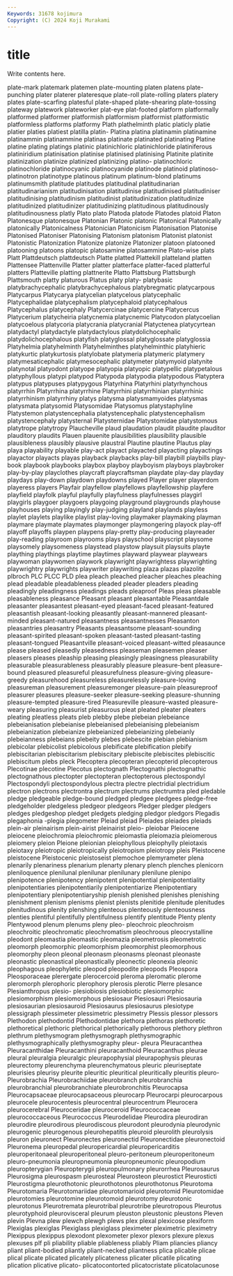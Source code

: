 ```yaml
---
Keywords: 31678 kojimura
Copyright: (C) 2024 Koji Murakami
---
```


# title

Write contents here.



 plate-mark platemark platemen plate-mounting platen platens plate-punching
plater platerer plateresque plate-roll plate-rolling platers platery plates plate-scarfing platesful
plate-shaped plate-shearing plate-tossing plateway platework plateworker plat-eye plat-footed platform platformally
platformed platformer platformish platformism platformist platformistic platformless platforms platformy Plath
plathelminth platic platicly platie platier platies platiest platilla platin- Platina
platina platinamin platinamine platinammin platinammine platinas platinate platinated platinating Platine
platine plating platings platinic platinichloric platinichloride platiniferous platiniridium platinisation platinise
platinised platinising Platinite platinite platinization platinize platinized platinizing platino- platinochloric
platinochloride platinocyanic platinocyanide platinode platinoid platinoso- platinotron platinotype platinous platinum
platinum-blond platinums platinumsmith platitude platitudes platitudinal platitudinarian platitudinarianism platitudinisation platitudinise
platitudinised platitudiniser platitudinising platitudinism platitudinist platitudinization platitudinize platitudinized platitudinizer platitudinizing
platitudinous platitudinously platitudinousness platly Plato plato Platoda platode Platodes platoid
Platon Platonesque platonesque Platonian Platonic platonic Platonical Platonically platonically Platonicalness
Platonician Platonicism Platonisation Platonise Platonised Platoniser Platonising Platonism platonism Platonist
platonist Platonistic Platonization Platonize platonize Platonizer platoon platooned platooning platoons
platopic platosamine platosammine Plato-wise plats Platt Plattdeutsch plattdeutsch Platte platted
Plattekill platteland platten Plattensee Plattenville Platter platter platterface platter-faced platterful
platters Platteville platting plattnerite Platto Plattsburg Plattsburgh Plattsmouth platty platurous
Platus platy platy- platybasic platybrachycephalic platybrachycephalous platybregmatic platycarpous Platycarpus Platycarya
platycelian platycelous platycephalic Platycephalidae platycephalism platycephaloid platycephalous Platycephalus platycephaly Platycercinae
platycercine Platycercus Platycerium platycheiria platycnemia platycnemic Platycodon platycoelian platycoelous platycoria
platycrania platycranial Platyctenea platycyrtean platydactyl platydactyle platydactylous platydolichocephalic platydolichocephalous platyfish
platyglossal platyglossate platyglossia Platyhelmia platyhelminth Platyhelminthes platyhelminthic platyhieric platykurtic platykurtosis
platylobate platymeria platymeric platymery platymesaticephalic platymesocephalic platymeter platymyoid platynite platynotal
platyodont platyope platyopia platyopic platypellic platypetalous platyphyllous platypi platypod Platypoda
platypodia platypodous Platyptera platypus platypuses platypygous Platyrhina Platyrhini platyrhynchous platyrrhin
Platyrrhina platyrrhine Platyrrhini platyrrhinian platyrrhinic platyrrhinism platyrrhiny platys platysma platysmamyoides
platysmas platysmata platysomid Platysomidae Platysomus platystaphyline Platystemon platystencephalia platystencephalic platystencephalism
platystencephaly platysternal Platysternidae Platystomidae platystomous platytrope platytropy Plaucheville plaud plaudation
plaudit plaudite plauditor plauditory plaudits Plauen plauenite plausibilities plausibility plausible
plausibleness plausibly plausive plaustral Plautine plautine Plautus play playa playability
playable play-act playact playacted playacting playactings playactor playacts playas playback
playbacks play-bill playbill playbills play-book playbook playbooks playbox playboy playboyism
playboys playbroker play-by-play playclothes playcraft playcraftsman playdate play-day playday playdays
play-down playdown playdowns played Player player playerdom playeress players Playfair
playfellow playfellows playfellowship playfere playfield playfolk playful playfully playfulness playfulnesses
playgirl playgirls playgoer playgoers playgoing playground playgrounds playhouse playhouses playing
playingly play-judging playland playlands playless playlet playlets playlike playlist play-loving
playmaker playmaking playman playmare playmate playmates playmonger playmongering playock play-off
playoff playoffs playpen playpens play-pretty play-producing playreader play-reading playroom playrooms
plays playschool playscript playsome playsomely playsomeness playstead playstow playsuit playsuits
playte plaything playthings playtime playtimes playward playwear playwears playwoman playwomen
playwork playwright playwrightess playwrighting playwrightry playwrights playwriter playwriting plaza plazas
plazolite plbroch PLC PLCC PLD plea pleach pleached pleacher pleaches
pleaching plead pleadable pleadableness pleaded pleader pleaders pleading pleadingly pleadingness
pleadings pleads pleaproof Pleas pleas pleasable pleasableness pleasance Pleasant pleasant
pleasantable Pleasantdale pleasanter pleasantest pleasant-eyed pleasant-faced pleasant-featured pleasantish pleasant-looking pleasantly
pleasant-mannered pleasant-minded pleasant-natured pleasantness pleasantnesses Pleasanton pleasantries pleasantry Pleasants pleasantsome
pleasant-sounding pleasant-spirited pleasant-spoken pleasant-tasted pleasant-tasting pleasant-tongued Pleasantville pleasant-voiced pleasant-witted pleasaunce
please pleased pleasedly pleasedness pleaseman pleasemen pleaser pleasers pleases pleaship
pleasing pleasingly pleasingness pleasurability pleasurable pleasurableness pleasurably pleasure pleasure-bent pleasure-bound
pleasured pleasureful pleasurefulness pleasure-giving pleasure-greedy pleasurehood pleasureless pleasurelessly pleasure-loving pleasureman
pleasurement pleasuremonger pleasure-pain pleasureproof pleasurer pleasures pleasure-seeker pleasure-seeking pleasure-shunning pleasure-tempted
pleasure-tired Pleasureville pleasure-wasted pleasure-weary pleasuring pleasurist pleasurous pleat pleated pleater
pleaters pleating pleatless pleats pleb plebby plebe plebeian plebeiance plebeianisation
plebeianise plebeianised plebeianising plebeianism plebeianization plebeianize plebeianized plebeianizing plebeianly plebeianness
plebeians plebeity plebes plebescite plebian plebianism plebicolar plebicolist plebicolous plebificate
plebification plebify plebiscitarian plebiscitarism plebiscitary plebiscite plebiscites plebiscitic plebiscitum plebs
pleck Plecoptera plecopteran plecopterid plecopterous Plecotinae plecotine Plecotus plectognath Plectognathi
plectognathic plectognathous plectopter plectopteran plectopterous plectospondyl Plectospondyli plectospondylous plectra plectre
plectridial plectridium plectron plectrons plectrontra plectrum plectrums plectrumtra pled pledable
pledge pledgeable pledge-bound pledged pledgee pledgees pledge-free pledgeholder pledgeless pledgeor
pledgeors Pledger pledger pledgers pledges pledgeshop pledget pledgets pledging pledgor
pledgors Plegadis plegaphonia -plegia plegometer Pleiad pleiad Pleiades pleiades pleiads
plein-air pleinairism plein-airist pleinairist pleio- pleiobar Pleiocene pleiocene pleiochromia pleiochromic
pleiomastia pleiomazia pleiomerous pleiomery pleion Pleione pleionian pleiophyllous pleiophylly pleiotaxis
pleiotaxy pleiotropic pleiotropically pleiotropism pleiotropy pleis Pleistocene pleistocene Pleistocenic pleistoseist
plemochoe plemyrameter plena plenarily plenariness plenarium plenarty plenary plench plenches
plenicorn pleniloquence plenilunal plenilunar plenilunary plenilune plenipo plenipotence plenipotency plenipotent
plenipotential plenipotentiality plenipotentiaries plenipotentiarily plenipotentiarize Plenipotentiary plenipotentiary plenipotentiaryship plenish plenished
plenishes plenishing plenishment plenism plenisms plenist plenists plenitide plenitude plenitudes
plenitudinous plenity plenshing plenteous plenteously plenteousness plenties plentiful plentifully plentifulness
plentify plentitude Plenty plenty Plentywood plenum plenums pleny pleo- pleochroic
pleochroism pleochroitic pleochromatic pleochromatism pleochroous pleocrystalline pleodont pleomastia pleomastic pleomazia
pleometrosis pleometrotic pleomorph pleomorphic pleomorphism pleomorphist pleomorphous pleomorphy pleon pleonal
pleonasm pleonasms pleonast pleonaste pleonastic pleonastical pleonastically pleonectic pleonexia pleonic
pleophagous pleophyletic pleopod pleopodite pleopods Pleospora Pleosporaceae plerergate plerocercoid pleroma
pleromatic plerome pleromorph plerophoric plerophory plerosis plerotic Plerre plesance Plesianthropus
plesio- plesiobiosis plesiobiotic plesiomorphic plesiomorphism plesiomorphous plesiosaur Plesiosauri Plesiosauria plesiosaurian
plesiosauroid Plesiosaurus plesiosaurus plesiotype plessigraph plessimeter plessimetric plessimetry Plessis plessor
plessors Plethodon plethodontid Plethodontidae plethora plethoras plethoretic plethoretical plethoric plethorical
plethorically plethorous plethory plethron plethrum plethysmogram plethysmograph plethysmographic plethysmographically plethysmography
pleur- pleura Pleuracanthea Pleuracanthidae Pleuracanthini pleuracanthoid Pleuracanthus pleurae pleural pleuralgia
pleuralgic pleurapophysial pleurapophysis pleuras pleurectomy pleurenchyma pleurenchymatous pleuric pleuriseptate pleurisies
pleurisy pleurite pleuritic pleuritical pleuritically pleuritis pleuro- Pleurobrachia Pleurobrachiidae pleurobranch
pleurobranchia pleurobranchial pleurobranchiate pleurobronchitis Pleurocapsa Pleurocapsaceae pleurocapsaceous pleurocarp Pleurocarpi pleurocarpous
pleurocele pleurocentesis pleurocentral pleurocentrum Pleurocera pleurocerebral Pleuroceridae pleuroceroid Pleurococcaceae pleurococcaceous
Pleurococcus Pleurodelidae Pleurodira pleurodiran pleurodire pleurodirous pleurodiscous pleurodont pleurodynia pleurodynic
pleurogenic pleurogenous pleurohepatitis pleuroid pleurolith pleurolysis pleuron pleuronect Pleuronectes pleuronectid
Pleuronectidae pleuronectoid Pleuronema pleuropedal pleuropericardial pleuropericarditis pleuroperitonaeal pleuroperitoneal pleuro-peritoneum pleuroperitoneum
pleuro-pneumonia pleuropneumonia pleuropneumonic pleuropodium pleuropterygian Pleuropterygii pleuropulmonary pleurorrhea Pleurosaurus Pleurosigma
pleurospasm pleurosteal Pleurosteon pleurostict Pleurosticti Pleurostigma pleurothotonic pleurothotonos pleurothotonus Pleurotoma
Pleurotomaria Pleurotomariidae pleurotomarioid pleurotomid Pleurotomidae pleurotomies pleurotomine pleurotomoid pleurotomy pleurotonic
pleurotonus Pleurotremata pleurotribal pleurotribe pleurotropous Pleurotus pleurotyphoid pleurovisceral pleurum pleuston
pleustonic pleustons Pleven plevin Plevna plew plewch plewgh plews plex
plexal plexicose plexiform Plexiglas plexiglas Plexiglass plexiglass pleximeter pleximetric pleximetry
Plexippus plexippus plexodont plexometer plexor plexors plexure plexus plexuses plf
pli pliability pliable pliableness pliably Pliam pliancies pliancy pliant pliant-bodied
pliantly pliant-necked pliantness plica plicable plicae plical plicate plicated plicately
plicateness plicater plicatile plicating plication plicative plicato- plicatocontorted plicatocristate plicatolacunose
